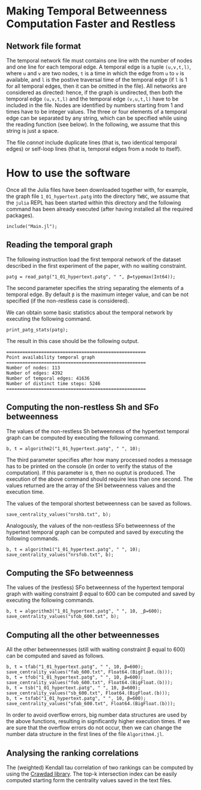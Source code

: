 # Making Temporal Betweenness Computation Faster and Restless

## Network file format

The temporal network file must contains one line with the number of nodes and one line for each temporal edge. A temporal edge is a tuple `(u,v,t,l)`, where `u` and `v` are two nodes, `t` is a time in which the edge from `u` to `v` is available, and `l` is the postive traversal time of the temporal edge (if `l` is 1 for all temporal edges, then it can be omitted in the file). All networks are considered as directed: hence, if the graph is undirected, then both the temporal edge `(u,v,t,l)` and the temporal edge `(v,u,t,l)` have to be included in the file. Nodes are identified by numbers starting from 1 and times have to be integer values. The three or four elements of a temporal edge can be separated by any string, which can be specified while using the reading function (see below). In the following, we assume that this string is just a space.

The file *cannot* include duplicate lines (that is, two identical temporal edges) or self-loop lines (that is, temporal edges from a node to itself).

# How to use the software

Once all the Julia files have been downloaded together with, for example, the graph file `1_01_hypertext.patg` into the directory `TWBC`, we assume that the `julia` REPL has been started within this directory and the following command has been already executed (after having installed all the required packages).

```
include("Main.jl");
```

## Reading the temporal graph

The following instruction load the first temporal network of the dataset described in the first experiment of the paper, with no waiting constraint.

```
patg = read_patg("1_01_hypertext.patg", " ", β=typemax(Int64));
```

The second parameter specifies the string separating the elements of a temporal edge. By default `β` is the maximum integer value, and can be not specified (if the non-restless case is considered).

We can obtain some basic statistics about the temporal network by executing the following command.

```
print_patg_stats(patg);
```

The result in this case should be the following output.

```
====================================================
Point availability temporal graph
====================================================
Number of nodes: 113
Number of edges: 4392
Number of temporal edges: 41636
Number of distinct time steps: 5246
====================================================
```

## Computing the non-restless Sh and SFo betweenness

The values of the non-restless Sh betweenness of the hypertext temporal graph can be computed by executing the following command.

```
b, t = algorithm2("1_01_hypertext.patg", " ", 10);
```

The third parameter specifies after how many processed nodes a message has to be printed on the console (in order to verify the status of the computation). If this parameter is `0`, then no ouptut is produced. The execution of the above command should require less than one second. The values returned are the array of the SH betweenness values and the execution time.

The values of the temporal shortest betweenness can be saved as follows.

```
save_centrality_values("nrshb.txt", b);
```

Analogously, the values of the non-restless SFo betweenness of the hypertext temporal graph can be computed and saved by executing the following commands.

```
b, t = algorithm1("1_01_hypertext.patg", " ", 10);
save_centrality_values("nrsfob.txt", b);
```

## Computing the SFo betweenness 

The values of the (restless) SFo betweenness of the hypertext temporal graph with waiting constraint β equal to 600 can be computed and saved by executing the following commands.

```
b, t = algorithm3("1_01_hypertext.patg", " ", 10, _β=600);
save_centrality_values("sfob_600.txt", b);
```

## Computing all the other betweennesses

All the other betweennesses (still with waiting constraint β equal to 600) can be computed and saved as follows.

```
b, t = tfab("1_01_hypertext.patg", " ", 10, β=600);
save_centrality_values("fab_600.txt", Float64.(BigFloat.(b)));
b, t = tfob("1_01_hypertext.patg", " ", 10, β=600);
save_centrality_values("fob_600.txt", Float64.(BigFloat.(b)));
b, t = tsb("1_01_hypertext.patg", " ", 10, β=600);
save_centrality_values("sb_600.txt", Float64.(BigFloat.(b)));
b, t = tsfab("1_01_hypertext.patg", " ", 10, β=600);
save_centrality_values("sfab_600.txt", Float64.(BigFloat.(b)));
```

In order to avoid overflow errors, big number data structures are used by the above functions, resulting in significantly higher execution times. If we are sure that the overflow errors do not occur, then we can change the number data structure in the first lines of the file `Algorithm4.jl`.


## Analysing the ranking correlations

The (weighted) Kendall tau correlation of two rankings can be computed by using the [Crawdad library](https://law.di.unimi.it). The top-k intersection index can be easily computed starting form the centrality values saved in the text files. 
